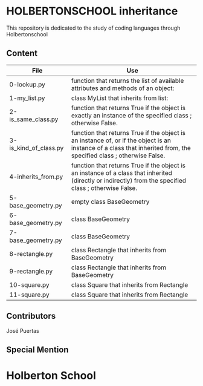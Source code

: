 # HOLBERTONSCHOOL inheritance

This repository is dedicated to the study of coding languages through Holbertonschool

## Content

|File|Use|
|---------|---------------------------|
|0-lookup.py|function that returns the list of available attributes and methods of an object:|
|1-my_list.py|class MyList that inherits from list:|
|2-is_same_class.py|function that returns True if the object is exactly an instance of the specified class ; otherwise False.|
|3-is_kind_of_class.py|function that returns True if the object is an instance of, or if the object is an instance of a class that inherited from, the specified class ; otherwise False.|
|4-inherits_from.py|function that returns True if the object is an instance of a class that inherited (directly or indirectly) from the specified class ; otherwise False.|
|5-base_geometry.py|empty class BaseGeometry|
|6-base_geometry.py|class BaseGeometry|
|7-base_geometry.py|class BaseGeometry|
|8-rectangle.py|class Rectangle that inherits from BaseGeometry|
|9-rectangle.py|class Rectangle that inherits from BaseGeometry|
|10-square.py|class Square that inherits from Rectangle|
|11-square.py|class Square that inherits from Rectangle|

## Contributors

José Puertas

## Special Mention

# Holberton School
